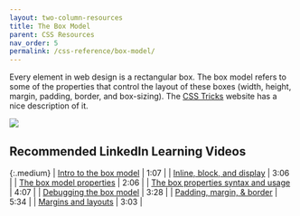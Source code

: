 ```yaml
---
layout: two-column-resources
title: The Box Model
parent: CSS Resources
nav_order: 5
permalink: /css-reference/box-model/
---
```


Every element in web design is a rectangular box. The box model refers to some of the properties that control the layout of these boxes (width, height, margin, padding, border, and box-sizing). The <a href="https://css-tricks.com/the-css-box-model/" target="_blank">CSS Tricks</a> website has a nice description of it.

<img class="medium" src="{{ site.baseurl }}/assets/images/reference/box_model.png" /> 

## Recommended LinkedIn Learning Videos

{:.medium}
| <a href="https://www.linkedin.com/learning/css-essential-training-3/introduction-to-the-box-model" target="_blank">Intro to the box model</a> | 1:07 |
| <a href="https://www.linkedin.com/learning/css-essential-training-3/inline-block-and-display" target="_blank">Inline, block, and display</a> | 3:06 |
| <a href="https://www.linkedin.com/learning/css-essential-training-3/the-box-model-properties" target="_blank">The box model properties</a> | 2:06 |
| <a href="https://www.linkedin.com/learning/css-essential-training-3/the-box-properties-syntax-and-usage" target="_blank">The box properties syntax and usage</a> | 4:07 |
| <a href="https://www.linkedin.com/learning/css-essential-training-3/debugging-the-box-model" target="_blank">Debugging the box model</a> | 3:28 |
| <a href="https://www.linkedin.com/learning/css-essential-training-3/padding-margin-and-border" target="_blank">Padding, margin, & border</a> | 5:34 |
| <a href="https://www.linkedin.com/learning/css-essential-training-3/margin-and-layouts" target="_blank">Margins and layouts</a> | 3:03 |



